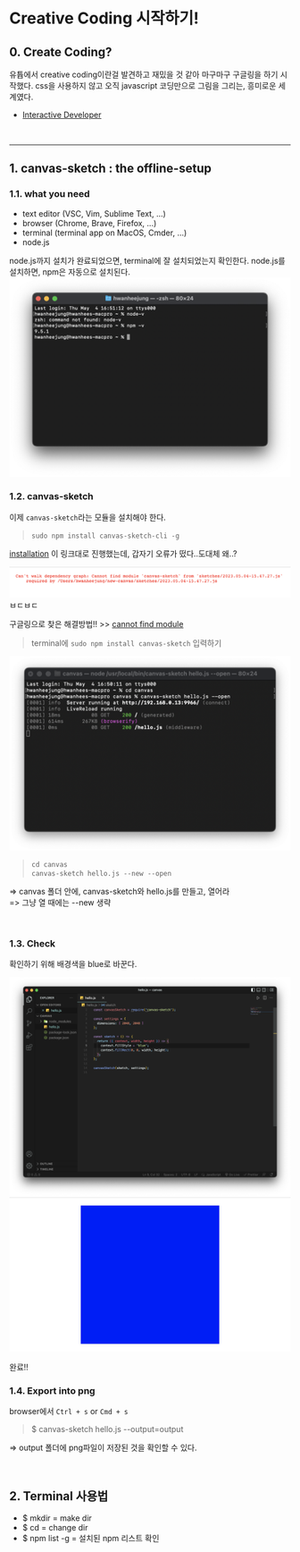 # Creative Coding 시작하기!

## 0. Create Coding?

유튭에서 creative coding이란걸 발견하고 재밌을 것 같아 마구마구 구글링을 하기 시작했다. css을 사용하지 않고 오직 javascript 코딩만으로 그림을 그리는, 흥미로운 세계였다.

- [Interactive Developer](https://youtu.be/lu9n9-oJ-mA)

<br/>

---

## 1. canvas-sketch : the offline-setup

### 1.1. what you need

- text editor (VSC, Vim, Sublime Text, ...)
- browser (Chrome, Brave, Firefox, ...)
- terminal (terminal app on MacOS, Cmder, ...)
- node.js

node.js까지 설치가 완료되었으면, terminal에 잘 설치되었는지 확인한다. node.js를 설치하면, npm은 자동으로 설치된다.
![check node, npm](../../images/javascript/230504-3.png)
<br/>

### 1.2. canvas-sketch

이제 `canvas-sketch`라는 모듈을 설치해야 한다.

> `sudo npm install canvas-sketch-cli -g`

[installation](https://github.com/mattdesl/canvas-sketch/blob/master/docs/installation.md)
이 링크대로 진행했는데, 갑자기 오류가 떴다..도대체 왜..?

![error](../../images/javascript/230504-1.png)
ㅂㄷㅂㄷ

구글링으로 찾은 해결방법!! >> [cannot find module](https://github.com/mattdesl/canvas-sketch/issues/67)

> terminal에 `sudo npm install canvas-sketch` 입력하기

![npm install](../../images/javascript/230504-2.png)

> ```
> cd canvas
> canvas-sketch hello.js --new --open
> ```

=> canvas 폴더 안에, canvas-sketch와 hello.js를 만들고, 열어라  
=> 그냥 열 때에는 --new 생략

<br/>

### 1.3. Check

확인하기 위해 배경색을 blue로 바꾼다.

![change color](../../images/javascript/230504-4.png)
![browser](../../images/javascript/230504-5.png)

완료!!

### 1.4. Export into png

browser에서 `Ctrl + s` or `Cmd + s`

> $ canvas-sketch hello.js --output=output

=> output 폴더에 png파일이 저장된 것을 확인할 수 있다.

<br/>

## 2. Terminal 사용법

- $ mkdir = make dir
- $ cd = change dir
- $ npm list -g = 설치된 npm 리스트 확인
